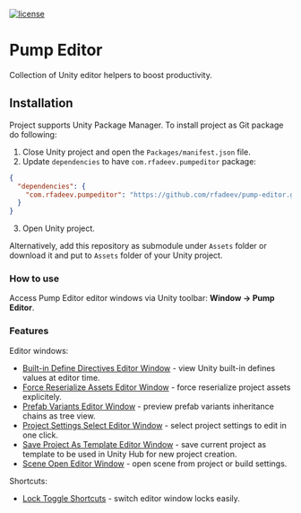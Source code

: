 [![license](https://img.shields.io/github/license/rfadeev/pump-editor.svg)](https://github.com/rfadeev/pump-editor/blob/master/LICENSE.md)

# Pump Editor
Collection of Unity editor helpers to boost productivity.

## Installation
Project supports Unity Package Manager. To install project as Git package do following:
1. Close Unity project and open the `Packages/manifest.json` file.
2. Update `dependencies` to have `com.rfadeev.pumpeditor` package:
```json
{
  "dependencies": {
    "com.rfadeev.pumpeditor": "https://github.com/rfadeev/pump-editor.git"
  }
}
```
3. Open Unity project.

Alternatively, add this repository as submodule under `Assets` folder or download it and put to `Assets` folder of your Unity project. 

### How to use
Access Pump Editor editor windows via Unity toolbar: **Window -> Pump Editor**.

### Features

Editor windows:
* [Built-in Define Directives Editor Window](https://github.com/rfadeev/pump-editor/wiki/Built-in-define-directives-editor-window) - view Unity built-in defines values at editor time.
* [Force Reserialize Assets Editor Window](https://github.com/rfadeev/pump-editor/wiki/Force-Reserialize-Assets-Editor-Window) - force reserialize project assets explicitely.
* [Prefab Variants Editor Window](https://github.com/rfadeev/pump-editor/wiki/Prefab-Variants-Editor-Window) - preview prefab variants inheritance chains as tree view.
* [Project Settings Select Editor Window](https://github.com/rfadeev/pump-editor/wiki/Project-Settings-Select-Editor-Window) - select project settings to edit in one click.
* [Save Project As Template Editor Window](https://github.com/rfadeev/pump-editor/wiki/Project-templates-editor-windows) - save current project as template to be used in Unity Hub for new project creation.
* [Scene Open Editor Window](https://github.com/rfadeev/pump-editor/wiki/Scene-Open-Editor-Window) - open scene from project or build settings.

Shortcuts:
* [Lock Toggle Shortcuts](https://github.com/rfadeev/pump-editor/wiki/Lock-Toggle-Shortcuts) - switch editor window locks easily.

